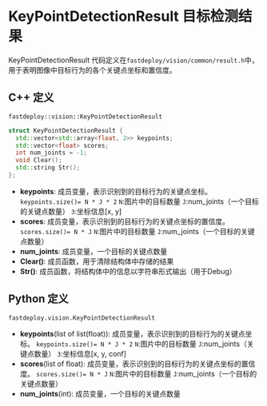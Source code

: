 # KeyPointDetectionResult 目标检测结果

KeyPointDetectionResult 代码定义在`fastdeploy/vision/common/result.h`中，用于表明图像中目标行为的各个关键点坐标和置信度。

## C++ 定义

`fastdeploy::vision::KeyPointDetectionResult`

```c++
struct KeyPointDetectionResult {
  std::vector<std::array<float, 2>> keypoints;
  std::vector<float> scores;
  int num_joints = -1;
  void Clear();
  std::string Str();
};
```

- **keypoints**: 成员变量，表示识别到的目标行为的关键点坐标。
                 `keypoints.size()= N * J * 2`
                 `N`:图片中的目标数量
                 `J`:num_joints（一个目标的关键点数量）
                 `3`:坐标信息[x, y]
- **scores**: 成员变量，表示识别到的目标行为的关键点坐标的置信度。
                 `scores.size()= N * J`
                 `N`:图片中的目标数量
                 `J`:num_joints（一个目标的关键点数量）
- **num_joints**: 成员变量，一个目标的关键点数量
- **Clear()**: 成员函数，用于清除结构体中存储的结果
- **Str()**: 成员函数，将结构体中的信息以字符串形式输出（用于Debug）

## Python 定义

`fastdeploy.vision.KeyPointDetectionResult`

- **keypoints**(list of list(float)): 成员变量，表示识别到的目标行为的关键点坐标。
                                      `keypoints.size()= N * J * 2`
                                      `N`:图片中的目标数量
                                      `J`:num_joints（关键点数量）
                                     `3`:坐标信息[x, y, conf]
- **scores**(list of float): 成员变量，表示识别到的目标行为的关键点坐标的置信度。
                             `scores.size()= N * J`
                             `N`:图片中的目标数量
                             `J`:num_joints（一个目标的关键点数量）
- **num_joints**(int): 成员变量，一个目标的关键点数量
